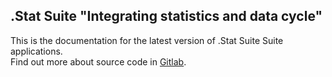 ## .Stat Suite "Integrating statistics and data cycle"

This is the documentation for the latest version of .Stat Suite Suite applications.<br>
Find out more about source code in [Gitlab](https://gitlab.com/sis-cc).

